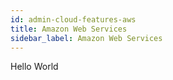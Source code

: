 ```yaml
---
id: admin-cloud-features-aws
title: Amazon Web Services
sidebar_label: Amazon Web Services
---
```


Hello World